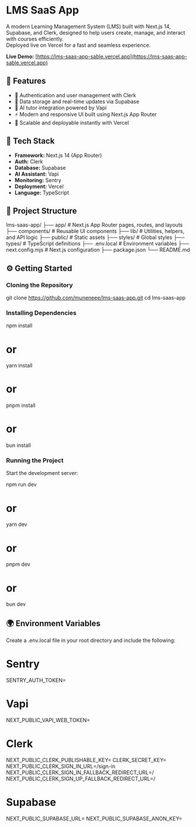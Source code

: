 # LMS SaaS App

A modern Learning Management System (LMS) built with Next.js 14, Supabase, and Clerk, designed to help users create, manage, and interact with courses efficiently.  
Deployed live on Vercel for a fast and seamless experience.

**Live Demo:** [https://lms-saas-app-sable.vercel.app](https://lms-saas-app-sable.vercel.app)

## 🚀 Features

- 🔐 Authentication and user management with Clerk
- 💾 Data storage and real-time updates via Supabase
- 🤖 AI tutor integration powered by Vapi
- ⚡ Modern and responsive UI built using Next.js App Router
- 🎯 Scalable and deployable instantly with Vercel

## 🧰 Tech Stack

- **Framework:** Next.js 14 (App Router)
- **Auth:** Clerk
- **Database:** Supabase
- **AI Assistant:** Vapi
- **Monitoring:** Sentry
- **Deployment:** Vercel
- **Language:** TypeScript

## 🧩 Project Structure

lms-saas-app/
├── app/                 # Next.js App Router pages, routes, and layouts
├── components/          # Reusable UI components
├── lib/                 # Utilities, helpers, and API logic
├── public/              # Static assets
├── styles/              # Global styles
├── types/               # TypeScript definitions
├── .env.local           # Environment variables
├── next.config.mjs      # Next.js configuration
├── package.json
└── README.md

## ⚙️ Getting Started

### Cloning the Repository

git clone https://github.com/muneneee/lms-saas-app.git
cd lms-saas-app

### Installing Dependencies

npm install
# or
yarn install
# or
pnpm install
# or
bun install

### Running the Project

Start the development server:

npm run dev
# or
yarn dev
# or
pnpm dev
# or
bun dev

## 🌍 Environment Variables

Create a .env.local file in your root directory and include the following:

# Sentry
SENTRY_AUTH_TOKEN=

# Vapi
NEXT_PUBLIC_VAPI_WEB_TOKEN=

# Clerk
NEXT_PUBLIC_CLERK_PUBLISHABLE_KEY=
CLERK_SECRET_KEY=
NEXT_PUBLIC_CLERK_SIGN_IN_URL=/sign-in
NEXT_PUBLIC_CLERK_SIGN_IN_FALLBACK_REDIRECT_URL=/
NEXT_PUBLIC_CLERK_SIGN_UP_FALLBACK_REDIRECT_URL=/

# Supabase
NEXT_PUBLIC_SUPABASE_URL=
NEXT_PUBLIC_SUPABASE_ANON_KEY=
